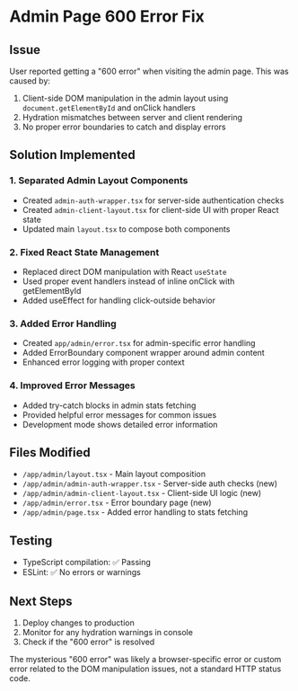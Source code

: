 # Admin Page 600 Error Fix

## Issue
User reported getting a "600 error" when visiting the admin page. This was caused by:
1. Client-side DOM manipulation in the admin layout using `document.getElementById` and onClick handlers
2. Hydration mismatches between server and client rendering
3. No proper error boundaries to catch and display errors

## Solution Implemented

### 1. Separated Admin Layout Components
- Created `admin-auth-wrapper.tsx` for server-side authentication checks
- Created `admin-client-layout.tsx` for client-side UI with proper React state
- Updated main `layout.tsx` to compose both components

### 2. Fixed React State Management
- Replaced direct DOM manipulation with React `useState`
- Used proper event handlers instead of inline onClick with getElementById
- Added useEffect for handling click-outside behavior

### 3. Added Error Handling
- Created `app/admin/error.tsx` for admin-specific error handling
- Added ErrorBoundary component wrapper around admin content
- Enhanced error logging with proper context

### 4. Improved Error Messages
- Added try-catch blocks in admin stats fetching
- Provided helpful error messages for common issues
- Development mode shows detailed error information

## Files Modified
- `/app/admin/layout.tsx` - Main layout composition
- `/app/admin/admin-auth-wrapper.tsx` - Server-side auth checks (new)
- `/app/admin/admin-client-layout.tsx` - Client-side UI logic (new)
- `/app/admin/error.tsx` - Error boundary page (new)
- `/app/admin/page.tsx` - Added error handling to stats fetching

## Testing
- TypeScript compilation: ✅ Passing
- ESLint: ✅ No errors or warnings

## Next Steps
1. Deploy changes to production
2. Monitor for any hydration warnings in console
3. Check if the "600 error" is resolved

The mysterious "600 error" was likely a browser-specific error or custom error related to the DOM manipulation issues, not a standard HTTP status code.